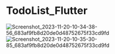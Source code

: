 # TodoList_Flutter

![Screenshot_2023-11-20-10-34-38-56_683af9fb8d20de0d48752675f33cd9fd](https://github.com/Elma17/TodoList_Flutter/assets/114817868/bcd2d3b4-73cb-453f-bcaa-2554e6270e52)
![Screenshot_2023-11-20-10-35-30-85_683af9fb8d20de0d48752675f33cd9fd](https://github.com/Elma17/TodoList_Flutter/assets/114817868/1a8cbd2f-3af1-4e91-8836-3d69909130e3)
